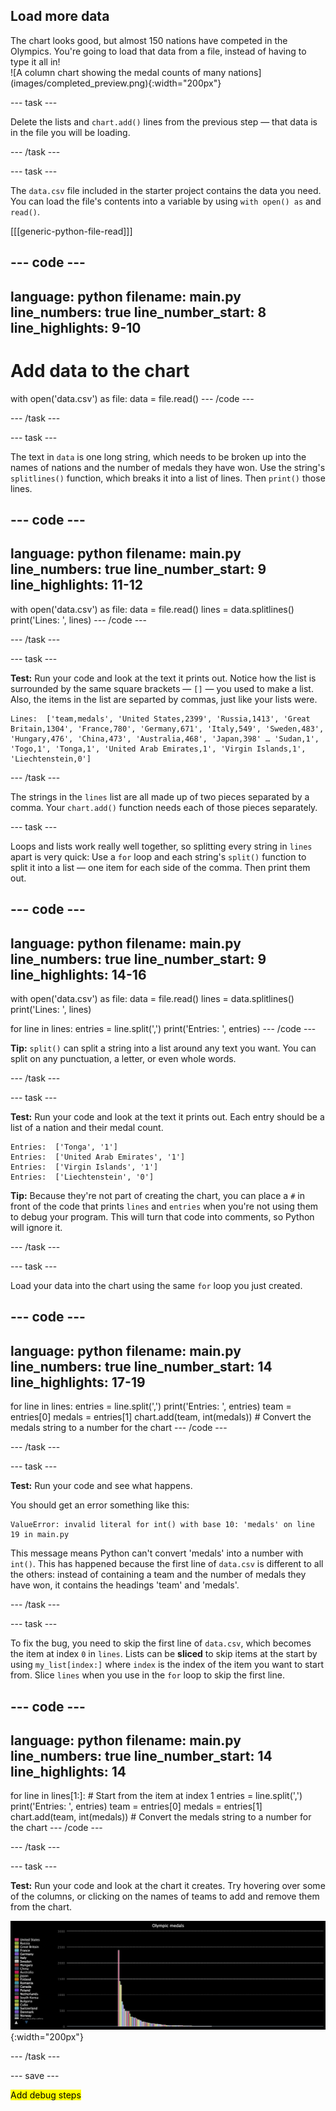 ## Load more data

<div style="display: flex; flex-wrap: wrap">
<div style="flex-basis: 200px; flex-grow: 1; margin-right: 15px;">
The chart looks good, but almost 150 nations have competed in the Olympics. You're going to load that data from a file, instead of having to type it all in!
</div>
<div>
![A column chart showing the medal counts of many nations](images/completed_preview.png){:width="200px"}
</div>
</div>

--- task ---

Delete the lists and `chart.add()` lines from the previous step — that data is in the file you will be loading.

--- /task ---

--- task ---

The `data.csv` file included in the starter project contains the data you need. You can load the file's contents into a variable by using `with open() as` and `read()`.

[[[generic-python-file-read]]]

--- code ---
---
language: python
filename: main.py
line_numbers: true
line_number_start: 8 
line_highlights: 9-10
---
# Add data to the chart
with open('data.csv') as file:
  data = file.read()
--- /code ---

--- /task ---

--- task ---

The text in `data` is one long string, which needs to be broken up into the names of nations and the number of medals they have won. Use the string's `splitlines()` function, which breaks it into a list of lines. Then `print()` those lines.

--- code ---
---
language: python
filename: main.py
line_numbers: true
line_number_start: 9 
line_highlights: 11-12
---
with open('data.csv') as file:
  data = file.read()
  lines = data.splitlines()
  print('Lines: ', lines)
--- /code ---

--- /task ---

--- task ---

**Test:** Run your code and look at the text it prints out. Notice how the list is surrounded by the same square brackets — `[]` — you used to make a list. Also, the items in the list are separted by commas, just like your lists were.

```
Lines:  ['team,medals', 'United States,2399', 'Russia,1413', 'Great Britain,1304', 'France,780', 'Germany,671', 'Italy,549', 'Sweden,483', 'Hungary,476', 'China,473', 'Australia,468', 'Japan,398' … 'Sudan,1', 'Togo,1', 'Tonga,1', 'United Arab Emirates,1', 'Virgin Islands,1', 'Liechtenstein,0']
```

--- /task ---

The strings in the `lines` list are all made up of two pieces separated by a comma. Your `chart.add()` function needs each of those pieces separately. 

--- task ---

Loops and lists work really well together, so splitting every string in `lines` apart is very quick: Use a `for` loop and each string's `split()` function to split it into a list — one item for each side of the comma. Then print them out.

--- code ---
---
language: python
filename: main.py
line_numbers: true
line_number_start: 9 
line_highlights: 14-16
---
with open('data.csv') as file:
  data = file.read()
  lines = data.splitlines()
  print('Lines: ', lines)

for line in lines:
  entries = line.split(',')
  print('Entries: ', entries)
--- /code ---

**Tip:** `split()` can split a string into a list around any text you want. You can split on any punctuation, a letter, or even whole words.

--- /task ---

--- task ---

**Test:** Run your code and look at the text it prints out. Each entry should be a list of a nation and their medal count.

```
Entries:  ['Tonga', '1']
Entries:  ['United Arab Emirates', '1']
Entries:  ['Virgin Islands', '1']
Entries:  ['Liechtenstein', '0']
```

**Tip:** Because they're not part of creating the chart, you can place a `#` in front of the code that prints `lines` and `entries` when you're not using them to debug your program. This will turn that code into comments, so Python will ignore it.

--- /task ---

--- task ---

Load your data into the chart using the same `for` loop you just created.

--- code ---
---
language: python
filename: main.py
line_numbers: true
line_number_start: 14 
line_highlights: 17-19
---
for line in lines:
  entries = line.split(',')
  print('Entries: ', entries)
  team = entries[0]
  medals = entries[1]
  chart.add(team, int(medals))  # Convert the medals string to a number for the chart
--- /code ---

--- /task ---

--- task ---

**Test:** Run your code and see what happens.

You should get an error something like this:

```
ValueError: invalid literal for int() with base 10: 'medals' on line 19 in main.py
```

This message means Python can't convert 'medals' into a number with `int()`. This has happened because the first line of `data.csv` is different to all the others: instead of containing a team and the number of medals they have won, it contains the headings 'team' and 'medals'.

--- /task ---

--- task ---

To fix the bug, you need to skip the first line of `data.csv`, which becomes the item at index `0` in `lines`. Lists can be **sliced** to skip items at the start by using `my_list[index:]` where `index` is the index of the item you want to start from. Slice `lines` when you use in the `for` loop to skip the first line.

--- code ---
---
language: python
filename: main.py
line_numbers: true
line_number_start: 14 
line_highlights: 14
---
for line in lines[1:]: # Start from the item at index 1
  entries = line.split(',')
  print('Entries: ', entries)
  team = entries[0]
  medals = entries[1]
  chart.add(team, int(medals))  # Convert the medals string to a number for the chart
--- /code ---

--- /task ---

--- task ---

**Test:** Run your code and look at the chart it creates. Try hovering over some of the columns, or clicking on the names of teams to add and remove them from the chart.

![A column chart showing the medal counts of many nations](images/completed_preview.png){:width="200px"}

--- /task ---

--- save ---

<mark>Add debug steps</mark>